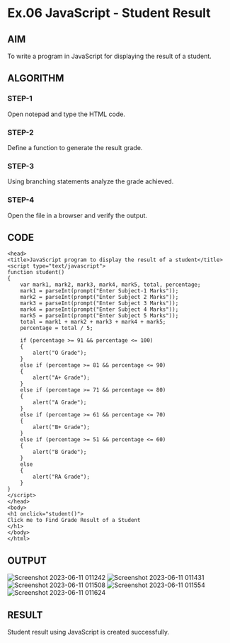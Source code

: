 # Ex.06 JavaScript - Student Result
## AIM
  To write a program in JavaScript for displaying the result of a student.

## ALGORITHM
### STEP-1
  Open notepad and type the HTML code.

### STEP-2
  Define a function to generate the result grade.

### STEP-3
  Using branching statements analyze the grade achieved.

### STEP-4
  Open the file in a browser and verify the output.
  
## CODE
```
<head>
<title>JavaScript program to display the result of a student</title>
<script type="text/javascript">
function student()
{
    var mark1, mark2, mark3, mark4, mark5, total, percentage;
    mark1 = parseInt(prompt("Enter Subject-1 Marks"));
    mark2 = parseInt(prompt("Enter Subject 2 Marks"));
    mark3 = parseInt(prompt("Enter Subject 3 Marks"));
    mark4 = parseInt(prompt("Enter Subject 4 Marks"));
    mark5 = parseInt(prompt("Enter Subject 5 Marks"));
    total = mark1 + mark2 + mark3 + mark4 + mark5;
    percentage = total / 5;

    if (percentage >= 91 && percentage <= 100)
    {
        alert("O Grade");
    }
    else if (percentage >= 81 && percentage <= 90)
    {
        alert("A+ Grade");
    }
    else if (percentage >= 71 && percentage <= 80)
    {
        alert("A Grade");
    }
    else if (percentage >= 61 && percentage <= 70)
    {
        alert("B+ Grade");
    }
    else if (percentage >= 51 && percentage <= 60)
    {
        alert("B Grade"); 
    }
    else
    {
        alert("RA Grade");
    }
}
</script>
</head>
<body>
<h1 onclick="student()">
Click me to Find Grade Result of a Student
</h1>
</body>
</html>
```


## OUTPUT
![Screenshot 2023-06-11 011242](https://github.com/Lillyjagan/Ex06_Web-Design/assets/128703180/553d2600-3815-439d-b798-8edd82b8baf6)
![Screenshot 2023-06-11 011431](https://github.com/Lillyjagan/Ex06_Web-Design/assets/128703180/503b5a8a-8cfc-43c4-8af2-f754cf974746)
![Screenshot 2023-06-11 011508](https://github.com/Lillyjagan/Ex06_Web-Design/assets/128703180/f66d3254-3cfd-4752-bf23-24726c97ad7a)
![Screenshot 2023-06-11 011554](https://github.com/Lillyjagan/Ex06_Web-Design/assets/128703180/9fa3f5fe-cb3f-4207-911d-d2bceb1c6b39)
![Screenshot 2023-06-11 011624](https://github.com/Lillyjagan/Ex06_Web-Design/assets/128703180/561eefc7-56a7-4637-bd49-6b44a32194ca)





## RESULT
  Student result using JavaScript is created successfully.
